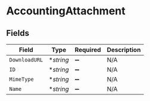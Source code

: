 # AccountingAttachment


## Fields

| Field              | Type               | Required           | Description        |
| ------------------ | ------------------ | ------------------ | ------------------ |
| `DownloadURL`      | **string*          | :heavy_minus_sign: | N/A                |
| `ID`               | **string*          | :heavy_minus_sign: | N/A                |
| `MimeType`         | **string*          | :heavy_minus_sign: | N/A                |
| `Name`             | **string*          | :heavy_minus_sign: | N/A                |